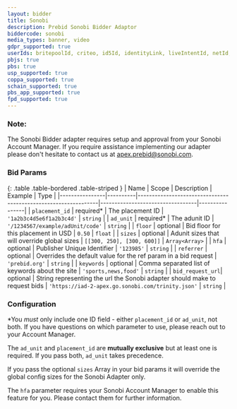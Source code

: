 ```yaml
---
layout: bidder
title: Sonobi
description: Prebid Sonobi Bidder Adaptor
biddercode: sonobi
media_types: banner, video
gdpr_supported: true
userIds: britepoolId, criteo, id5Id, identityLink, liveIntentId, netId, parrableId, pubCommonId, unifiedId, lotamePanoramaID
pbjs: true
pbs: true
usp_supported: true
coppa_supported: true
schain_supported: true
pbs_app_supported: true
fpd_supported: true
---
```


### Note:
The Sonobi Bidder adapter requires setup and approval from your Sonobi Account Manager. If you require assistance
implementing our adapter please don't hesitate to contact us at apex.prebid@sonobi.com.

### Bid Params

{: .table .table-bordered .table-striped }
| Name           | Scope    | Description                                                    | Example                          | Type           |
|----------------|----------|----------------------------------------------------------------|----------------------------------|----------------|
| `placement_id` | required* | The placement ID                                               | `'1a2b3c4d5e6f1a2b3c4d'`         | `string`       |
| `ad_unit`      | required* | The adunit ID                                                  | `'/1234567/example/adUnit/code'` | `string`       |
| `floor`        | optional | Bid floor for this placement in USD                            | `0.50`                           | `float`        |
| `sizes`        | optional | Adunit sizes that will override global sizes                   | `[[300, 250], [300, 600]]`       | `Array<Array>` |
| `hfa`          | optional | Publisher Unique Identifier                                    | `'123985'`                       | `string`       |
| `referrer`     | optional | Overrides the default value for the ref param in a bid request | `'prebid.org'`                   | `string`       |
| `keywords`     | optional | Comma separated list of keywords about the site                | `'sports,news,food'`             | `string`       |
| `bid_request_url`| optional | String representing the url the Sonobi adapter should make to request bids | `'https://iad-2-apex.go.sonobi.com/trinity.json'`             | `string`       |

### Configuration
*You *must* only include one ID field - either `placement_id` or `ad_unit`, not both. If you have questions on which parameter to use, please reach out to your Account Manager.

The `ad_unit` and `placement_id` are **mutually exclusive** but at least one is required. If you pass both, `ad_unit` takes precedence.

If you pass the optional `sizes` Array in your bid params it will override the global config sizes for the Sonobi Adapter only.

The `hfa` parameter requires your Sonobi Account Manager to enable this feature for you. Please contact them for further information.
